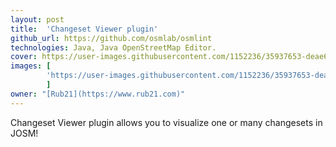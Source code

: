 ```yaml
---
layout: post
title:  'Changeset Viewer plugin'
github_url: https://github.com/osmlab/osmlint
technologies: Java, Java OpenStreetMap Editor.
cover: https://user-images.githubusercontent.com/1152236/35937653-deae6742-0c14-11e8-84a0-d65039afac45.gif
images: [
        'https://user-images.githubusercontent.com/1152236/35937653-deae6742-0c14-11e8-84a0-d65039afac45.gif'
        ]
owner: "[Rub21](https://www.rub21.com)"
---
```

Changeset Viewer plugin allows you to visualize one or many changesets in JOSM!
